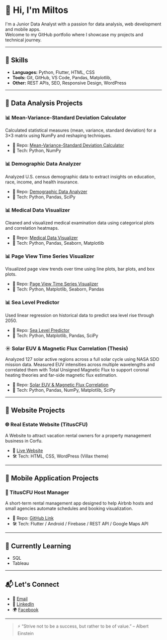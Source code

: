 # 👋 Hi, I'm Miltos

I'm a Junior Data Analyst with a passion for data analysis, web development and mobile apps.  
Welcome to my GitHub portfolio where I showcase my projects and technical journey.

---

## 🔧 Skills

- **Languages:** Python, Flutter, HTML, CSS
- **Tools:** Git, GitHub, VS Code, Pandas, Matplotlib, 
- **Other:** REST APIs, SEO, Responsive Design, WordPress

---

## 📁 Data Analysis Projects

### 📊 Mean-Variance-Standard Deviation Calculator  
Calculated statistical measures (mean, variance, standard deviation) for a 3×3 matrix using NumPy and reshaping techniques.

- 📁 Repo: [Mean-Variance-Standard Deviation Calculator](https://github.com/MiltiadisR/Mean-Variance-Standard-Deviation-Calculator)  
- 🔧 Tech: Python, NumPy

### 📊 Demographic Data Analyzer  
Analyzed U.S. census demographic data to extract insights on education, race, income, and health insurance.

- 📁 Repo: [Demographic Data Analyzer](https://github.com/MiltiadisR/Demographic-Data-Analyzer/tree/main)  
- 🔧 Tech: Python, Pandas, SciPy

### 📊 Medical Data Visualizer  
Cleaned and visualized medical examination data using categorical plots and correlation heatmaps.

- 📁 Repo: [Medical Data Visualizer](https://github.com/MiltiadisR/Medical-Data-Visualizer)  
- 🔧 Tech: Python, Pandas, Seaborn, Matplotlib

### 📊 Page View Time Series Visualizer  
Visualized page view trends over time using line plots, bar plots, and box plots.

- 📁 Repo: [Page View Time Series Visualizer](https://github.com/MiltiadisR/Page-View-Time-Series-Visualizer)  
- 🔧 Tech: Python, Matplotlib, Seaborn, Pandas

### 📊 Sea Level Predictor  
Used linear regression on historical data to predict sea level rise through 2050.

- 📁 Repo: [Sea Level Predictor](https://github.com/MiltiadisR/Sea-Level-Predictor)  
- 🔧 Tech: Python, Matplotlib, Pandas, SciPy

### ☀️ Solar EUV & Magnetic Flux Correlation (Thesis)
Analyzed 127 solar active regions across a full solar cycle using NASA SDO mission data. Measured EUV intensities across multiple wavelengths and correlated them with Total Unsigned Magnetic Flux to support coronal heating theories and far-side magnetic flux estimation.

- 📁 Repo: [Solar EUV & Magnetic Flux Correlation](https://github.com/MiltiadisR/Correlation-of-magnetic-flux-with-radiation-intensity)
- 🔧 Tech: Python, Pandas, NumPy, Matplotlib, SciPy


---

## 📁 Website Projects

### 🌐 Real Estate Website (TitusCFU)
A Website to attract vacation rental owners for a property management business in Corfu.

- 🔗 [Live Website](https://tituscfu.com/)
- 🛠 Tech: HTML, CSS, WordPress (Villax theme)

---

## 📁 Mobile Application Projects

### 📱 TitusCFU Host Manager
A short-term rental management app designed to help Airbnb hosts and small agencies automate schedules and booking visualization.

- 📁 Repo: [GitHub Link](https://github.com/MiltiadisR/CapstoneProject)
- 🛠 Tech: Flutter / Android / Firebase / REST API / Google Maps API

---

## 🧠 Currently Learning

- SQL
- Tableau

---

## 📬 Let's Connect

- 📧 <a href="mailto:miltossraptiss@gmail.com">Email</a>
- 💼 [LinkedIn](https://www.linkedin.com/in/miltiadis-raptis-a971bb239/)
- 🌍 [Facebook](https://www.facebook.com/miltos.raptis.9/)

---

> ⚡ “Strive not to be a success, but rather to be of value.” – Albert Einstein
